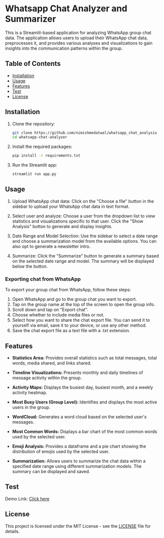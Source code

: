 # Whatsapp Chat Analyzer and Summarizer

This is a Streamlit-based application for analyzing WhatsApp group chat data. The application allows users to upload their WhatsApp chat data, preprocesses it, and provides various analyses and visualizations to gain insights into the communication patterns within the group.

## Table of Contents
- [Installation](#installation)
- [Usage](#usage)
- [Features](#features)
- [Test](#test)
- [License](#license)

## Installation

1. Clone the repository:
   ```bash
   git clone https://github.com/nimishmedatwal/whatsapp_chat_analysis
   cd whatsapp-chat-analyzer
   ```

2. Install the required packages:
   ```bash
   pip install -r requirements.txt
   ```

3. Run the Streamlit app:
   ```bash
   streamlit run app.py
   ```

## Usage

1. Upload WhatsApp chat data: Click on the "Choose a file" button in the sidebar to upload your WhatsApp chat data in text format.

2. Select user and analyze: Choose a user from the dropdown list to view statistics and visualizations specific to that user. Click the "Show Analysis" button to generate and display insights.

3. Date Range and Model Selection: Use the sidebar to select a date range and choose a summarization model from the available options. You can also opt to generate a newsletter intro.

4. Summarize: Click the "Summarize" button to generate a summary based on the selected date range and model. The summary will be displayed below the button.

### Exporting chat from WhatsApp
To export your group chat from WhatsApp, follow these steps:

1. Open WhatsApp and go to the group chat you want to export.
2. Tap on the group name at the top of the screen to open the group info.
3. Scroll down and tap on "Export chat".
4. Choose whether to include media files or not.
5. Select how you want to share the chat export file. You can send it to yourself via email, save it to your device, or use any other method.
6. Save the chat export file as a text file with a .txt extension.

## Features

- **Statistics Area:** Provides overall statistics such as total messages, total words, media shared, and links shared.

- **Timeline Visualizations:** Presents monthly and daily timelines of message activity within the group.

- **Activity Maps:** Displays the busiest day, busiest month, and a weekly activity heatmap.

- **Most Busy Users (Group Level):** Identifies and displays the most active users in the group.

- **WordCloud:** Generates a word cloud based on the selected user's messages.

- **Most Common Words:** Displays a bar chart of the most common words used by the selected user.

- **Emoji Analysis:** Provides a dataframe and a pie chart showing the distribution of emojis used by the selected user.

- **Summarization:** Allows users to summarize the chat data within a specified date range using different summarization models. The summary can be displayed and saved.

## Test
Demo Link: [Click here](https://whatsappsummary.streamlit.app/)

## License

This project is licensed under the MIT License - see the [LICENSE](LICENSE) file for details.
